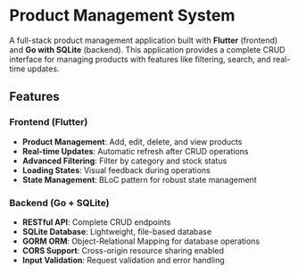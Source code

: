 # Product Management System

A full-stack product management application built with **Flutter** (frontend) and **Go with SQLite** (backend). This application provides a complete CRUD interface for managing products with features like filtering, search, and real-time updates.

##  Features

### Frontend (Flutter)
- **Product Management**: Add, edit, delete, and view products
- **Real-time Updates**: Automatic refresh after CRUD operations
- **Advanced Filtering**: Filter by category and stock status
- **Loading States**: Visual feedback during operations
- **State Management**: BLoC pattern for robust state management

### Backend (Go + SQLite)
- **RESTful API**: Complete CRUD endpoints
- **SQLite Database**: Lightweight, file-based database
- **GORM ORM**: Object-Relational Mapping for database operations
- **CORS Support**: Cross-origin resource sharing enabled
- **Input Validation**: Request validation and error handling

